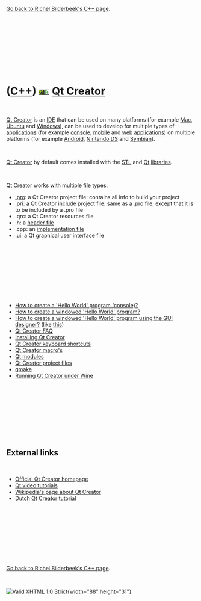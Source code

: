 

[Go back to Richel Bilderbeek's C++ page](Cpp.htm).

 

 

 

 

 

([C++](Cpp.htm)) ![Qt](PicQt.png)![Qt Creator](PicQtCreator.png) [Qt Creator](CppQtCreator.htm)
===============================================================================================

 

[Qt Creator](CppQtCreator.htm) is an [IDE](CppIde.htm) that can be used
on many platforms (for example [Mac](CppMac.htm),
[Ubuntu](CppUbuntu.htm) and [Windows](CppWindows.htm)), can be used to
develop for multiple types of [applications](CppApplication.htm) (for
example [console](CppConsoleApplication.htm),
[mobile](CppMobileApplication.htm) and [web](CppWebApplication.htm)
[applications](CppApplication.htm)) on multiple platforms (for example
[Android](CppAndroid.htm), [Nintendo DS](CppNds.htm) and
[Symbian](CppSymbian.htm)).

 

[Qt Creator](CppQtCreator.htm) by default comes installed with the
[STL](CppStl.htm) and [Qt](CppQt.htm) [libraries](CppLibrary.htm).

 

[Qt Creator](CppQtCreator.htm) works with multiple file types:

-   [.pro](CppQtProjectFile.htm): a Qt Creator project file: contains
    all info to build your project
-   .pri: a Qt Creator include project file: same as a .pro file, except
    that it is to be included by a .pro file
-   .qrc: a Qt Creator resources file
-   .h: a [header file](CppHeaderFile.htm)
-   .cpp: an [implementation file](CppImplementationFile.htm)
-   .ui: a Qt graphical user interface file

 

 

 

 

 

-   [How to create a 'Hello World' program
    (console)?](CppQtHelloWorldConsole.htm)
-   [How to create a windowed 'Hello World'
    program?](CppQtHelloWorldWindowed.htm)
-   [How to create a windowed 'Hello World' program using the GUI
    designer?](CppQtHelloWorldWindowedGui.htm) (like
    [this](CppQtHelloWorldWindowedGui9.png))
-   [Qt Creator FAQ](CppQtFaq.htm)
-   [Installing Qt Creator](CppQtCreatorInstall.htm)
-   [Qt Creator keyboard shortcuts](CppQtCreatorKeyboardShortcuts.htm)
-   [Qt Creator macro's](CppQtCreatorMacro.htm)
-   [Qt modules](CppQtModule.htm)
-   [Qt Creator project files](CppQtProjectFile.htm)
-   [qmake](CppQmake.htm)
-   [Running Qt Creator under Wine](CppQtCreatorWineUbuntu.htm)

 

 

 

 

 

External links
--------------

 

-   [Official Qt Creator
    homepage](http://qt.nokia.com/products/developer-tools)
-   [Qt video
    tutorials](http://qt.nokia.com/developer/learning/online/talks/developerdays2009/tech-talks)
-   [Wikipedia's page about Qt
    Creator](http://en.wikipedia.org/wiki/Qt_Creator)
-   [Dutch Qt Creator
    tutorial](http://bd.eduweb.hhs.nl/ogoprg/qt/index.html)

 

 

 

 

 

[Go back to Richel Bilderbeek's C++ page](Cpp.htm).



 

[![Valid XHTML 1.0 Strict](valid-xhtml10.png){width="88"
height="31"}](http://validator.w3.org/check?uri=referer)
